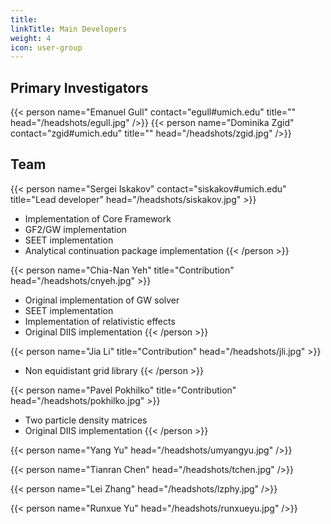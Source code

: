```yaml
---
title: 
linkTitle: Main Developers
weight: 4
icon: user-group
---
```



## Primary Investigators

{{< person name="Emanuel Gull" contact="egull#umich.edu" title="" head="/headshots/egull.jpg" />}}
{{< person name="Dominika Zgid" contact="zgid#umich.edu" title="" head="/headshots/zgid.jpg" />}}

## Team

{{< person name="Sergei Iskakov" contact="siskakov#umich.edu" title="Lead developer" head="/headshots/siskakov.jpg" >}}
   - Implementation of Core Framework
   - GF2/GW implementation
   - SEET implementation
   - Analytical continuation package implementation
{{< /person >}}

{{< person name="Chia-Nan Yeh"  title="Contribution" head="/headshots/cnyeh.jpg" >}}
   - Original implementation of GW solver
   - SEET implementation
   - Implementation of relativistic effects
   - Original DIIS implementation
{{< /person >}}

{{< person name="Jia Li"  title="Contribution" head="/headshots/jli.jpg" >}}
   - Non equidistant grid library
{{< /person >}}


{{< person name="Pavel Pokhilko"  title="Contribution" head="/headshots/pokhilko.jpg" >}}
   - Two particle density matrices
   - Original DIIS implementation
{{< /person >}}

{{< person name="Yang Yu" head="/headshots/umyangyu.jpg" />}}

{{< person name="Tianran Chen" head="/headshots/tchen.jpg" />}}

{{< person name="Lei Zhang" head="/headshots/lzphy.jpg" />}}

{{< person name="Runxue Yu" head="/headshots/runxueyu.jpg" />}}
